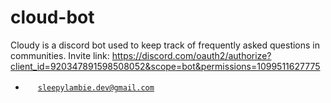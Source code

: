 # cloud-bot
Cloudy is a discord bot used to keep track of frequently asked questions in communities. 
Invite link: https://discord.com/oauth2/authorize?client_id=920347891598508052&scope=bot&permissions=1099511627775

  - <a href="#"><img width="16px" height="16px" src="https://github.com/m-sterling/m-sterling/blob/master/assets/gmail.ico"></a> [`sleepylambie.dev@gmail.com`](mailto:sleepylambie.dev@gmail.com)
